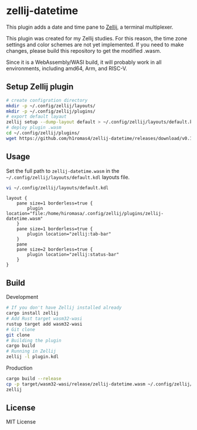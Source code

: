 # zellij-datetime

This plugin adds a date and time pane to [Zellij](https://zellij.dev/), a terminal multiplexer.

This plugin was created for my Zellij studies. For this reason, the time zone settings and color schemes are not yet implemented. If you need to make changes, please build this repository to get the modified .wasm.

Since it is a WebAssembly/WASI build, it will probably work in all environments, including amd64, Arm, and RISC-V.

## Setup Zellij plugin

```bash
# create configration directory
mkdir -p ~/.config/zellij/layouts/
mkdir -p ~/.config/zellij/plugins/
# export default layaut
zellij setup --dump-layout default > ~/.config/zellij/layouts/default.kdl
# deploy plugin .wasm
cd ~/.config/zellij/plugins/
wget https://github.com/h1romas4/zellij-datetime/releases/download/v0.1.0/zellij-datetime.wasm
```

## Usage

Set the full path to `zellij-datetime.wasm` in the `~/.config/zellij/layouts/default.kdl` layouts file.

```bash
vi ~/.config/zellij/layouts/default.kdl
```

```kdl
layout {
    pane size=1 borderless=true {
        plugin location="file:/home/hiromasa/.config/zellij/plugins/zellij-datetime.wasm"
    }
    pane size=1 borderless=true {
        plugin location="zellij:tab-bar"
    }
    pane
    pane size=2 borderless=true {
        plugin location="zellij:status-bar"
    }
}
```

## Build

Development

```bash
# If you don't have Zellij installed already
cargo install zellij
# Add Rust target wasm32-wasi
rustup target add wasm32-wasi
# Git clone
git clone
# Building the plugin
cargo build
# Running in Zellij
zellij -l plugin.kdl
```

Production

```bash
cargo build --release
cp -p target/wasm32-wasi/release/zellij-datetime.wasm ~/.config/zellij/plugins/
zellij
```

## License

MIT License
